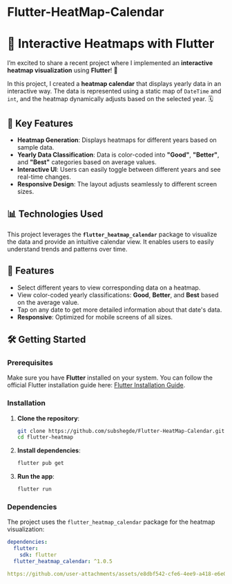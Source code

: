 # Flutter-HeatMap-Calendar

# 🚀 Interactive Heatmaps with Flutter

I’m excited to share a recent project where I implemented an **interactive heatmap visualization** using **Flutter**! 🎉

In this project, I created a **heatmap calendar** that displays yearly data in an interactive way. The data is represented using a static map of `DateTime` and `int`, and the heatmap dynamically adjusts based on the selected year. 🗓️

## 🔑 Key Features

- **Heatmap Generation**: Displays heatmaps for different years based on sample data.
- **Yearly Data Classification**: Data is color-coded into **"Good"**, **"Better"**, and **"Best"** categories based on average values.
- **Interactive UI**: Users can easily toggle between different years and see real-time changes.
- **Responsive Design**: The layout adjusts seamlessly to different screen sizes.

## 📊 Technologies Used

This project leverages the **`flutter_heatmap_calendar`** package to visualize the data and provide an intuitive calendar view. It enables users to easily understand trends and patterns over time.

## 🎯 Features

- Select different years to view corresponding data on a heatmap.
- View color-coded yearly classifications: **Good**, **Better**, and **Best** based on the average value.
- Tap on any date to get more detailed information about that date's data.
- **Responsive**: Optimized for mobile screens of all sizes.

## 🛠️ Getting Started

### Prerequisites

Make sure you have **Flutter** installed on your system. You can follow the official Flutter installation guide here: [Flutter Installation Guide](https://flutter.dev/docs/get-started/install).

### Installation

1. **Clone the repository**:
    ```bash
    git clone https://github.com/subshegde/Flutter-HeatMap-Calendar.git
    cd flutter-heatmap
    ```

2. **Install dependencies**:
    ```bash
    flutter pub get
    ```

3. **Run the app**:
    ```bash
    flutter run
    ```

### Dependencies

The project uses the `flutter_heatmap_calendar` package for the heatmap visualization:

```yaml
dependencies:
  flutter:
    sdk: flutter
  flutter_heatmap_calendar: ^1.0.5

https://github.com/user-attachments/assets/e8dbf542-cfe6-4ee9-a418-e6e0252aae87

